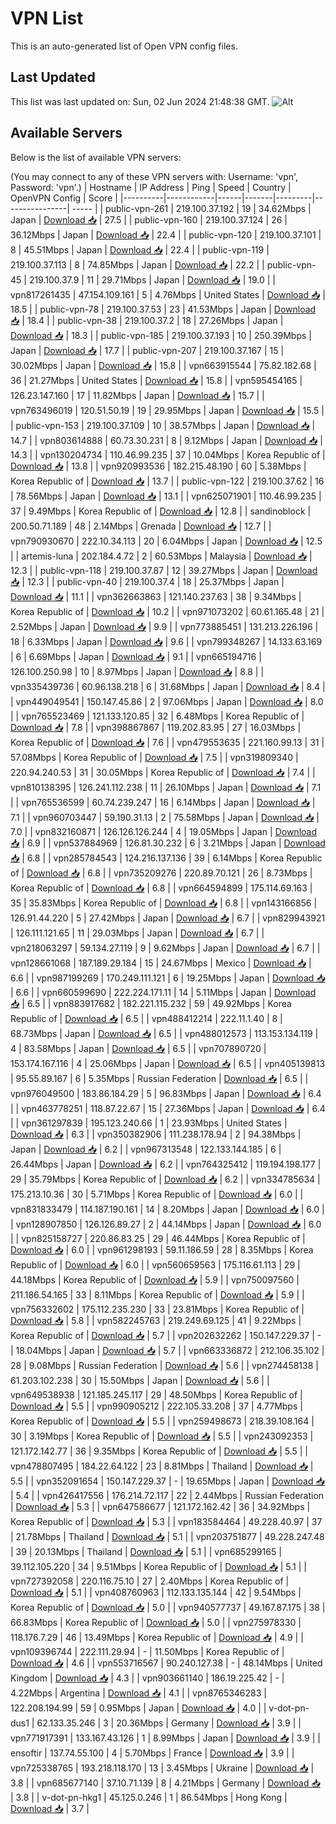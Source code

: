 # VPN List

This is an auto-generated list of Open VPN config files.

## Last Updated

This list was last updated on: Sun, 02 Jun 2024 21:48:38 GMT.
![Alt](https://repobeats.axiom.co/api/embed/186b98318ef1479477931607c1ad7d823f12451f.svg "Repobeats analytics image")

## Available Servers

Below is the list of available VPN servers:

(You may connect to any of these VPN servers with: Username: 'vpn', Password: 'vpn'.)
| Hostname | IP Address | Ping | Speed | Country | OpenVPN Config | Score |
|----------|------------|------|-------|---------|----------------| ----- |
| public-vpn-261 | 219.100.37.192 | 19 | 34.62Mbps | Japan | [Download 📥](./configs/server_0_JP.ovpn) | 27.5 |
| public-vpn-160 | 219.100.37.124 | 26 | 36.12Mbps | Japan | [Download 📥](./configs/server_1_JP.ovpn) | 22.4 |
| public-vpn-120 | 219.100.37.101 | 8 | 45.51Mbps | Japan | [Download 📥](./configs/server_2_JP.ovpn) | 22.4 |
| public-vpn-119 | 219.100.37.113 | 8 | 74.85Mbps | Japan | [Download 📥](./configs/server_3_JP.ovpn) | 22.2 |
| public-vpn-45 | 219.100.37.9 | 11 | 29.71Mbps | Japan | [Download 📥](./configs/server_4_JP.ovpn) | 19.0 |
| vpn817261435 | 47.154.109.161 | 5 | 4.76Mbps | United States | [Download 📥](./configs/server_5_US.ovpn) | 18.5 |
| public-vpn-78 | 219.100.37.53 | 23 | 41.53Mbps | Japan | [Download 📥](./configs/server_6_JP.ovpn) | 18.4 |
| public-vpn-38 | 219.100.37.2 | 18 | 27.26Mbps | Japan | [Download 📥](./configs/server_7_JP.ovpn) | 18.3 |
| public-vpn-185 | 219.100.37.193 | 10 | 250.39Mbps | Japan | [Download 📥](./configs/server_8_JP.ovpn) | 17.7 |
| public-vpn-207 | 219.100.37.167 | 15 | 30.02Mbps | Japan | [Download 📥](./configs/server_9_JP.ovpn) | 15.8 |
| vpn663915544 | 75.82.182.68 | 36 | 21.27Mbps | United States | [Download 📥](./configs/server_10_US.ovpn) | 15.8 |
| vpn595454165 | 126.23.147.160 | 17 | 11.82Mbps | Japan | [Download 📥](./configs/server_11_JP.ovpn) | 15.7 |
| vpn763496019 | 120.51.50.19 | 19 | 29.95Mbps | Japan | [Download 📥](./configs/server_12_JP.ovpn) | 15.5 |
| public-vpn-153 | 219.100.37.109 | 10 | 38.57Mbps | Japan | [Download 📥](./configs/server_13_JP.ovpn) | 14.7 |
| vpn803614888 | 60.73.30.231 | 8 | 9.12Mbps | Japan | [Download 📥](./configs/server_14_JP.ovpn) | 14.3 |
| vpn130204734 | 110.46.99.235 | 37 | 10.04Mbps | Korea Republic of | [Download 📥](./configs/server_15_KR.ovpn) | 13.8 |
| vpn920993536 | 182.215.48.190 | 60 | 5.38Mbps | Korea Republic of | [Download 📥](./configs/server_16_KR.ovpn) | 13.7 |
| public-vpn-122 | 219.100.37.62 | 16 | 78.56Mbps | Japan | [Download 📥](./configs/server_17_JP.ovpn) | 13.1 |
| vpn625071901 | 110.46.99.235 | 37 | 9.49Mbps | Korea Republic of | [Download 📥](./configs/server_18_KR.ovpn) | 12.8 |
| sandinoblock | 200.50.71.189 | 48 | 2.14Mbps | Grenada | [Download 📥](./configs/server_19_GD.ovpn) | 12.7 |
| vpn790930670 | 222.10.34.113 | 20 | 6.04Mbps | Japan | [Download 📥](./configs/server_20_JP.ovpn) | 12.5 |
| artemis-luna | 202.184.4.72 | 2 | 60.53Mbps | Malaysia | [Download 📥](./configs/server_21_MY.ovpn) | 12.3 |
| public-vpn-118 | 219.100.37.87 | 12 | 39.27Mbps | Japan | [Download 📥](./configs/server_22_JP.ovpn) | 12.3 |
| public-vpn-40 | 219.100.37.4 | 18 | 25.37Mbps | Japan | [Download 📥](./configs/server_23_JP.ovpn) | 11.1 |
| vpn362663863 | 121.140.237.63 | 38 | 9.34Mbps | Korea Republic of | [Download 📥](./configs/server_24_KR.ovpn) | 10.2 |
| vpn971073202 | 60.61.165.48 | 21 | 2.52Mbps | Japan | [Download 📥](./configs/server_25_JP.ovpn) | 9.9 |
| vpn773885451 | 131.213.226.196 | 18 | 6.33Mbps | Japan | [Download 📥](./configs/server_26_JP.ovpn) | 9.6 |
| vpn799348267 | 14.133.63.169 | 6 | 6.69Mbps | Japan | [Download 📥](./configs/server_27_JP.ovpn) | 9.1 |
| vpn665194716 | 126.100.250.98 | 10 | 8.97Mbps | Japan | [Download 📥](./configs/server_28_JP.ovpn) | 8.8 |
| vpn335439736 | 60.96.138.218 | 6 | 31.68Mbps | Japan | [Download 📥](./configs/server_29_JP.ovpn) | 8.4 |
| vpn449049541 | 150.147.45.86 | 2 | 97.06Mbps | Japan | [Download 📥](./configs/server_30_JP.ovpn) | 8.0 |
| vpn765523469 | 121.133.120.85 | 32 | 6.48Mbps | Korea Republic of | [Download 📥](./configs/server_31_KR.ovpn) | 7.8 |
| vpn398867867 | 119.202.83.95 | 27 | 16.03Mbps | Korea Republic of | [Download 📥](./configs/server_32_KR.ovpn) | 7.6 |
| vpn479553635 | 221.160.99.13 | 31 | 57.08Mbps | Korea Republic of | [Download 📥](./configs/server_33_KR.ovpn) | 7.5 |
| vpn319809340 | 220.94.240.53 | 31 | 30.05Mbps | Korea Republic of | [Download 📥](./configs/server_34_KR.ovpn) | 7.4 |
| vpn810138395 | 126.241.112.238 | 11 | 26.10Mbps | Japan | [Download 📥](./configs/server_35_JP.ovpn) | 7.1 |
| vpn765536599 | 60.74.239.247 | 16 | 6.14Mbps | Japan | [Download 📥](./configs/server_36_JP.ovpn) | 7.1 |
| vpn960703447 | 59.190.31.13 | 2 | 75.58Mbps | Japan | [Download 📥](./configs/server_37_JP.ovpn) | 7.0 |
| vpn832160871 | 126.126.126.244 | 4 | 19.05Mbps | Japan | [Download 📥](./configs/server_38_JP.ovpn) | 6.9 |
| vpn537884969 | 126.81.30.232 | 6 | 3.21Mbps | Japan | [Download 📥](./configs/server_39_JP.ovpn) | 6.8 |
| vpn285784543 | 124.216.137.136 | 39 | 6.14Mbps | Korea Republic of | [Download 📥](./configs/server_40_KR.ovpn) | 6.8 |
| vpn735209276 | 220.89.70.121 | 26 | 8.73Mbps | Korea Republic of | [Download 📥](./configs/server_41_KR.ovpn) | 6.8 |
| vpn664594899 | 175.114.69.163 | 35 | 35.83Mbps | Korea Republic of | [Download 📥](./configs/server_42_KR.ovpn) | 6.8 |
| vpn143166856 | 126.91.44.220 | 5 | 27.42Mbps | Japan | [Download 📥](./configs/server_43_JP.ovpn) | 6.7 |
| vpn829943921 | 126.111.121.65 | 11 | 29.03Mbps | Japan | [Download 📥](./configs/server_44_JP.ovpn) | 6.7 |
| vpn218063297 | 59.134.27.119 | 9 | 9.62Mbps | Japan | [Download 📥](./configs/server_45_JP.ovpn) | 6.7 |
| vpn128661068 | 187.189.29.184 | 15 | 24.67Mbps | Mexico | [Download 📥](./configs/server_46_MX.ovpn) | 6.6 |
| vpn987199269 | 170.249.111.121 | 6 | 19.25Mbps | Japan | [Download 📥](./configs/server_47_JP.ovpn) | 6.6 |
| vpn660599690 | 222.224.171.11 | 14 | 5.11Mbps | Japan | [Download 📥](./configs/server_48_JP.ovpn) | 6.5 |
| vpn883917682 | 182.221.115.232 | 59 | 49.92Mbps | Korea Republic of | [Download 📥](./configs/server_49_KR.ovpn) | 6.5 |
| vpn488412214 | 222.11.1.40 | 8 | 68.73Mbps | Japan | [Download 📥](./configs/server_50_JP.ovpn) | 6.5 |
| vpn488012573 | 113.153.134.119 | 4 | 83.58Mbps | Japan | [Download 📥](./configs/server_51_JP.ovpn) | 6.5 |
| vpn707890720 | 153.174.167.116 | 4 | 25.06Mbps | Japan | [Download 📥](./configs/server_52_JP.ovpn) | 6.5 |
| vpn405139813 | 95.55.89.167 | 6 | 5.35Mbps | Russian Federation | [Download 📥](./configs/server_53_RU.ovpn) | 6.5 |
| vpn976049500 | 183.86.184.29 | 5 | 96.83Mbps | Japan | [Download 📥](./configs/server_54_JP.ovpn) | 6.4 |
| vpn463778251 | 118.87.22.67 | 15 | 27.36Mbps | Japan | [Download 📥](./configs/server_55_JP.ovpn) | 6.4 |
| vpn361297839 | 195.123.240.66 | 1 | 23.93Mbps | United States | [Download 📥](./configs/server_56_US.ovpn) | 6.3 |
| vpn350382906 | 111.238.178.94 | 2 | 94.38Mbps | Japan | [Download 📥](./configs/server_57_JP.ovpn) | 6.2 |
| vpn967313548 | 122.133.144.185 | 6 | 26.44Mbps | Japan | [Download 📥](./configs/server_58_JP.ovpn) | 6.2 |
| vpn764325412 | 119.194.198.177 | 29 | 35.79Mbps | Korea Republic of | [Download 📥](./configs/server_59_KR.ovpn) | 6.2 |
| vpn334785634 | 175.213.10.36 | 30 | 5.71Mbps | Korea Republic of | [Download 📥](./configs/server_60_KR.ovpn) | 6.0 |
| vpn831833479 | 114.187.190.161 | 14 | 8.20Mbps | Japan | [Download 📥](./configs/server_61_JP.ovpn) | 6.0 |
| vpn128907850 | 126.126.89.27 | 2 | 44.14Mbps | Japan | [Download 📥](./configs/server_62_JP.ovpn) | 6.0 |
| vpn825158727 | 220.86.83.25 | 29 | 46.44Mbps | Korea Republic of | [Download 📥](./configs/server_63_KR.ovpn) | 6.0 |
| vpn961298193 | 59.11.186.59 | 28 | 8.35Mbps | Korea Republic of | [Download 📥](./configs/server_64_KR.ovpn) | 6.0 |
| vpn560659563 | 175.116.61.113 | 29 | 44.18Mbps | Korea Republic of | [Download 📥](./configs/server_65_KR.ovpn) | 5.9 |
| vpn750097560 | 211.186.54.165 | 33 | 8.11Mbps | Korea Republic of | [Download 📥](./configs/server_66_KR.ovpn) | 5.9 |
| vpn756332602 | 175.112.235.230 | 33 | 23.81Mbps | Korea Republic of | [Download 📥](./configs/server_67_KR.ovpn) | 5.8 |
| vpn582245763 | 219.249.69.125 | 41 | 9.22Mbps | Korea Republic of | [Download 📥](./configs/server_68_KR.ovpn) | 5.7 |
| vpn202632262 | 150.147.229.37 | - | 18.04Mbps | Japan | [Download 📥](./configs/server_69_JP.ovpn) | 5.7 |
| vpn663336872 | 212.106.35.102 | 28 | 9.08Mbps | Russian Federation | [Download 📥](./configs/server_70_RU.ovpn) | 5.6 |
| vpn274458138 | 61.203.102.238 | 30 | 15.50Mbps | Japan | [Download 📥](./configs/server_71_JP.ovpn) | 5.6 |
| vpn649538938 | 121.185.245.117 | 29 | 48.50Mbps | Korea Republic of | [Download 📥](./configs/server_72_KR.ovpn) | 5.5 |
| vpn990905212 | 222.105.33.208 | 37 | 4.77Mbps | Korea Republic of | [Download 📥](./configs/server_73_KR.ovpn) | 5.5 |
| vpn259498673 | 218.39.108.164 | 30 | 3.19Mbps | Korea Republic of | [Download 📥](./configs/server_74_KR.ovpn) | 5.5 |
| vpn243092353 | 121.172.142.77 | 36 | 9.35Mbps | Korea Republic of | [Download 📥](./configs/server_75_KR.ovpn) | 5.5 |
| vpn478807495 | 184.22.64.122 | 23 | 8.81Mbps | Thailand | [Download 📥](./configs/server_76_TH.ovpn) | 5.5 |
| vpn352091654 | 150.147.229.37 | - | 19.65Mbps | Japan | [Download 📥](./configs/server_77_JP.ovpn) | 5.4 |
| vpn426417556 | 176.214.72.117 | 22 | 2.44Mbps | Russian Federation | [Download 📥](./configs/server_78_RU.ovpn) | 5.3 |
| vpn647586677 | 121.172.162.42 | 36 | 34.92Mbps | Korea Republic of | [Download 📥](./configs/server_79_KR.ovpn) | 5.3 |
| vpn183584464 | 49.228.40.97 | 37 | 21.78Mbps | Thailand | [Download 📥](./configs/server_80_TH.ovpn) | 5.1 |
| vpn203751877 | 49.228.247.48 | 39 | 20.13Mbps | Thailand | [Download 📥](./configs/server_81_TH.ovpn) | 5.1 |
| vpn685299165 | 39.112.105.220 | 34 | 9.51Mbps | Korea Republic of | [Download 📥](./configs/server_82_KR.ovpn) | 5.1 |
| vpn727392058 | 220.116.75.10 | 27 | 2.40Mbps | Korea Republic of | [Download 📥](./configs/server_83_KR.ovpn) | 5.1 |
| vpn408760963 | 112.133.135.144 | 42 | 9.54Mbps | Korea Republic of | [Download 📥](./configs/server_84_KR.ovpn) | 5.0 |
| vpn940577737 | 49.167.87.175 | 38 | 66.83Mbps | Korea Republic of | [Download 📥](./configs/server_85_KR.ovpn) | 5.0 |
| vpn275978330 | 118.176.7.29 | 46 | 13.49Mbps | Korea Republic of | [Download 📥](./configs/server_86_KR.ovpn) | 4.9 |
| vpn109396744 | 222.111.29.94 | - | 11.50Mbps | Korea Republic of | [Download 📥](./configs/server_87_KR.ovpn) | 4.6 |
| vpn553716567 | 90.240.127.38 | - | 48.14Mbps | United Kingdom | [Download 📥](./configs/server_88_GB.ovpn) | 4.3 |
| vpn903661140 | 186.19.225.42 | - | 4.22Mbps | Argentina | [Download 📥](./configs/server_89_AR.ovpn) | 4.1 |
| vpn8765346283 | 122.208.194.99 | 59 | 0.95Mbps | Japan | [Download 📥](./configs/server_90_JP.ovpn) | 4.0 |
| v-dot-pn-dus1 | 62.133.35.246 | 3 | 20.36Mbps | Germany | [Download 📥](./configs/server_91_DE.ovpn) | 3.9 |
| vpn771917391 | 133.167.43.126 | 1 | 8.99Mbps | Japan | [Download 📥](./configs/server_92_JP.ovpn) | 3.9 |
| ensoftir | 137.74.55.100 | 4 | 5.70Mbps | France | [Download 📥](./configs/server_93_FR.ovpn) | 3.9 |
| vpn725338765 | 193.218.118.170 | 13 | 3.45Mbps | Ukraine | [Download 📥](./configs/server_94_UA.ovpn) | 3.8 |
| vpn685677140 | 37.10.71.139 | 8 | 4.21Mbps | Germany | [Download 📥](./configs/server_95_DE.ovpn) | 3.8 |
| v-dot-pn-hkg1 | 45.125.0.246 | 1 | 86.54Mbps | Hong Kong | [Download 📥](./configs/server_96_HK.ovpn) | 3.7 |
